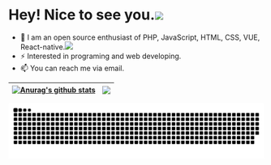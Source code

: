 <h1>Hey! Nice to see you.<img src="https://media.giphy.com/media/mGcNjsfWAjY5AEZNw6/giphy.gif" width="50"></h1>

- 🌱 I am an open source enthusiast of PHP, JavaScript, HTML, CSS, VUE, React-native.<img src="https://media.giphy.com/media/WUlplcMpOCEmTGBtBW/giphy.gif" width="30">
- ⚡ Interested in programing and web developing.
- 📫 You can reach me via email.

| <a href="https://github.com/anuraghazra/github-readme-stats"><img align="center" src="https://github-readme-stats.vercel.app/api?username=isszz&show_icons=true&include_all_commits=true&hide_border=true" alt="Anurag's github stats" /></a> | <a href="https://github.com/anuraghazra/github-readme-stats"><img align="center" src="https://github-readme-stats.vercel.app/api/top-langs/?username=isszz&layout=compact&hide_border=true" /></a> |
| ------------- | ------------- |

<picture>
  <source
    media="(prefers-color-scheme: dark)"
    srcset="https://raw.githubusercontent.com/isszz/isszz/output/github-contribution-grid-snake-dark.svg"
  />
  <source
    media="(prefers-color-scheme: light)"
    srcset="https://raw.githubusercontent.com/isszz/isszz/output/github-contribution-grid-snake.svg"
  />
  <img
    alt="github contribution grid snake animation"
    src="https://raw.githubusercontent.com/isszz/isszz/output/github-contribution-grid-snake.svg"
  />
</picture>
